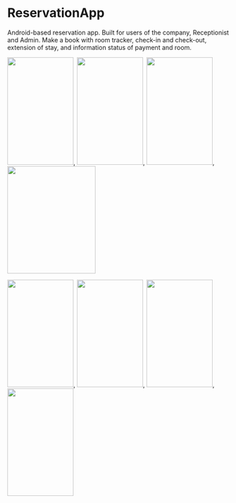 # ReservationApp
Android-based reservation app. Built for users of the company, Receptionist and Admin. Make a book with room tracker, check-in and check-out, extension of stay, and information status of payment and room.

<img src="https://user-images.githubusercontent.com/66846357/179269873-5dd5520c-c10b-4716-8d75-0c6ee74c923b.png" height=244dp width=150dp/>,
<img src="https://user-images.githubusercontent.com/66846357/179269837-99047519-0f8f-46b3-983f-66515b266b1f.jpg" height=244dp width=150dp/>,
<img src="https://user-images.githubusercontent.com/66846357/179269856-5aa6608a-a622-4787-87cf-917e73974a1b.jpg" height=244dp width=150dp/>,
<img src="https://user-images.githubusercontent.com/66846357/179269860-944e0bc6-67a8-4409-976b-cf4c5b2d1f45.jpg" height=244dp width=200dp/>

<img src="https://user-images.githubusercontent.com/66846357/179269846-9359beed-bfbd-4cbe-9be5-1f0e2d0cef43.jpg" height=244dp width=150dp/>,
<img src="https://user-images.githubusercontent.com/66846357/179269869-e22726ea-5932-4ef3-b876-f51905adf0b8.jpg" height=244dp width=150dp/>,
<img src="https://user-images.githubusercontent.com/66846357/179275360-0b90adc2-ca23-4e37-a416-b27f2503fe7c.jpg" height=244dp width=150dp/>,
<img src="https://user-images.githubusercontent.com/66846357/179269863-325c8623-2f2c-4982-9167-7829e8c39941.jpg" height=244dp width=150dp/>

